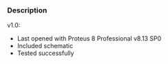 ### Description

v1.0:
- Last opened with Proteus 8 Professional v8.13 SP0
- Included schematic
- Tested successfully 
